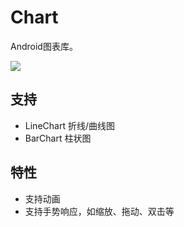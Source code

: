 # Chart
Android图表库。

![](https://raw.githubusercontent.com/wangchenyan/Chart/master/art/screenshot.gif)

## 支持
* LineChart 折线/曲线图
* BarChart 柱状图

## 特性
* 支持动画
* 支持手势响应，如缩放、拖动、双击等
